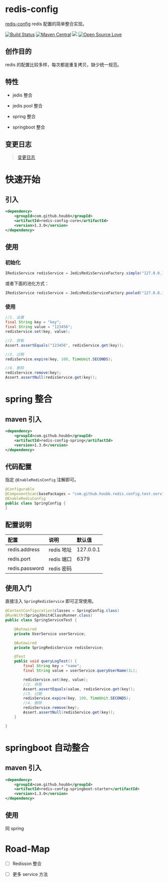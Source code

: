 # redis-config

[redis-config](https://github.com/houbb/redis-config) redis 配置的简单整合实现。

[![Build Status](https://travis-ci.com/houbb/redis-config.svg?branch=master)](https://travis-ci.com/houbb/redis-config)
[![Maven Central](https://maven-badges.herokuapp.com/maven-central/com.github.houbb/redis-config/badge.svg)](http://mvnrepository.com/artifact/com.github.houbb/redis-config)
[![](https://img.shields.io/badge/license-Apache2-FF0080.svg)](https://github.com/houbb/redis-config/blob/master/LICENSE.txt)
[![Open Source Love](https://badges.frapsoft.com/os/v2/open-source.svg?v=103)](https://github.com/houbb/redis-config)

## 创作目的

redis 的配置比较多样，每次都是重复拷贝，缺少统一规范。

## 特性

- jedis 整合

- jedis pool 整合

- spring 整合

- springboot 整合

## 变更日志

> [变更日志](https://github.com/houbb/redis-config/blob/master/CHANGELOG.md)

# 快速开始

## 引入

```xml
<dependency>
    <groupId>com.github.houbb</groupId>
    <artifactId>redis-config-core</artifactId>
    <version>1.3.0</version>
</dependency>
```

## 使用

### 初始化

```java
IRedisService redisService = JedisRedisServiceFactory.simple("127.0.0.1", 6379);
```

或者下面的池化方式：

```java
IRedisService redisService = JedisRedisServiceFactory.pooled("127.0.0.1", 6379);
```

### 使用

```java
//1. 设置
final String key = "key";
final String value = "123456";
redisService.set(key, value);

//2. 获取
Assert.assertEquals("123456", redisService.get(key));

//3. 过期
redisService.expire(key, 100, TimeUnit.SECONDS);

//4. 删除
redisService.remove(key);
Assert.assertNull(redisService.get(key));
```

# spring 整合

## maven 引入

```xml
<dependency>
    <groupId>com.github.houbb</groupId>
    <artifactId>redis-config-spring</artifactId>
    <version>1.3.0</version>
</dependency>
```

## 代码配置

指定 `@EnableRedisConfig` 注解即可。

```java
@Configurable
@ComponentScan(basePackages = "com.github.houbb.redis.config.test.service")
@EnableRedisConfig
public class SpringConfig {
}
```

## 配置说明

| 配置 | 说明 | 默认值
|:---|:---|:----|
| redis.address | redis 地址 | 127.0.0.1 |
| redis.port | redis 端口 | 6379 |
| redis.password | redis 密码 | |

## 使用入门

直接注入 `SpringRedisService` 即可正常使用。

```java
@ContextConfiguration(classes = SpringConfig.class)
@RunWith(SpringJUnit4ClassRunner.class)
public class SpringServiceTest {

    @Autowired
    private UserService userService;

    @Autowired
    private SpringRedisService redisService;

    @Test
    public void queryLogTest() {
        final String key = "name";
        final String value = userService.queryUserName(1L);

        redisService.set(key, value);
        //2. 获取
        Assert.assertEquals(value, redisService.get(key));
        //3. 过期
        redisService.expire(key, 100, TimeUnit.SECONDS);
        //4. 删除
        redisService.remove(key);
        Assert.assertNull(redisService.get(key));
    }

}
```

# springboot 自动整合

## maven 引入

```xml
<dependency>
    <groupId>com.github.houbb</groupId>
    <artifactId>redis-config-springboot-starter</artifactId>
    <version>1.3.0</version>
</dependency>
```

## 使用 

同 spring

# Road-Map

- [ ] Redisson 整合

- [ ] 更多 service 方法
